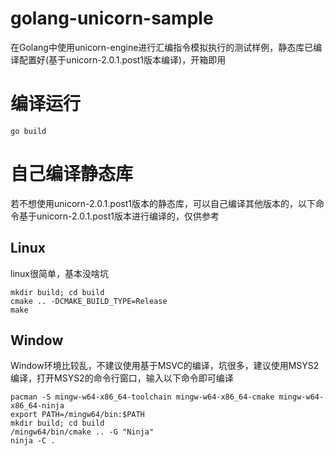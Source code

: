# golang-unicorn-sample
在Golang中使用unicorn-engine进行汇编指令模拟执行的测试样例，静态库已编译配置好(基于unicorn-2.0.1.post1版本编译)，开箱即用
# 编译运行
```shell
go build
```
# 自己编译静态库
若不想使用unicorn-2.0.1.post1版本的静态库，可以自己编译其他版本的，以下命令基于unicorn-2.0.1.post1版本进行编译的，仅供参考
## Linux
linux很简单，基本没啥坑
```shell
mkdir build; cd build
cmake .. -DCMAKE_BUILD_TYPE=Release
make
```
## Window
Window环境比较乱，不建议使用基于MSVC的编译，坑很多，建议使用MSYS2编译，打开MSYS2的命令行窗口，输入以下命令即可编译
```shell
pacman -S mingw-w64-x86_64-toolchain mingw-w64-x86_64-cmake mingw-w64-x86_64-ninja
export PATH=/mingw64/bin:$PATH
mkdir build; cd build
/mingw64/bin/cmake .. -G "Ninja"
ninja -C .
```
